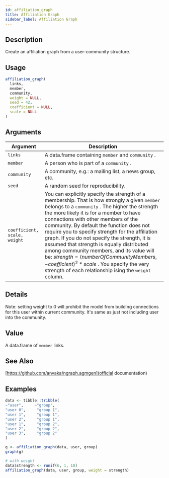 ```yaml
---
id: affiliation_graph
title: Affiliation Graph
sidebar_label: Affiliation Graph
---
```


## Description

Create an affiliation graph from a user-community structure.


## Usage

```r
affiliation_graph(
  links,
  member,
  community,
  weight = NULL,
  seed = 42,
  coefficient = NULL,
  scale = NULL
)
```


## Arguments

Argument      |Description
------------- |----------------
`links`     |     A data.frame containing `member`  and `community` .
`member`     |     A person who is part of a `community` .
`community`     |     A community, e.g.: a mailing list, a news group, etc.
`seed`     |     A random seed for reproducibility.
`coefficient, scale, weight`     |     You can explicitly specify the strength of a membership. That is how strongly a given `member` belongs to a `community` . The higher the strength the more likely it is for a member to have connections with other members of the community. By default the function does not require you to specify strength for the affiliation graph. If you do not specify the strength, it is assumed that strength is equally distributed among community members, and its value will be: $strength = (numberOfCommunityMembers, -coefficient) ^ 2 * scale$ . You specify the very strength of each relationship ising the `weight`  column.


## Details

Note: setting weight to 0 will prohibit the model from building
 connections for this user within current community. It's same as just not
 including user into the community.


## Value

A data.frame of `member` links.


## See Also

[https://github.com/anvaka/ngraph.agmgen](official documentation)


## Examples

```r
data <- tibble::tribble(
~"user",     ~"group",
"user 0",     "group 1",
"user 1",     "group 1",
"user 2",     "group 1",
"user 1",     "group 2",
"user 2",     "group 2",
"user 3",     "group 2"
)

g <- affiliation_graph(data, user, group)
graph(g)

# with weight
data$strength <- runif(6, 1, 10)
affiliation_graph(data, user, group, weight = strength)
```


